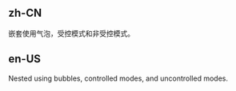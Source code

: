 ## zh-CN

嵌套使用气泡，受控模式和非受控模式。

## en-US

Nested using bubbles, controlled modes, and uncontrolled modes.
